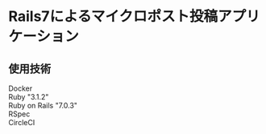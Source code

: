 # Rails7によるマイクロポスト投稿アプリケーション

## 使用技術
Docker  
Ruby "3.1.2"  
Ruby on Rails "7.0.3"  
RSpec  
CircleCI  